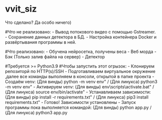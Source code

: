 # vvit_siz

Что сделано?
Да особо ничего)

#Что не реализовано:
    - Вывод потокового видео с помощью Gstreamer.
    - Сохранение данных детектора в БД.
    - Настройка контейнера Docker и развёртывания программы в ней.

#Что реализовано:
    - Обучена нейросетка, получены веса
    - Веб морда
    - Бэк (Только залив файла на сервер)
    - Детектор

#Требуется >= Python3.9
#Чтобы запустить этот огрызок:
    - Клонируем репозиторй по HTTP(s)/SSH
    - Подготавливаем виртуальное окружение ,далее все команды выполняем в консоли, открытой в папке проекта
        - Создаём venv:                 (Для винды) python -m venv env"                 /   (Для линукса) python3 -m venv env"
        - Активируем venv:              (Для винды) env\scripts\activate.bat"           /   (Для линукса) source env/bin/activate"
        - Устанавливаем зависимости:    (Для винды) pip install -r requirements.txt"    /   (Для линукса) pip3 install requirements.txt"
        - Готово! Зависимости установлены
    - Запуск программы пока выполняется командой:
                                        (Для винды) python app.py                       /   (Для линукса) python3 app.py  